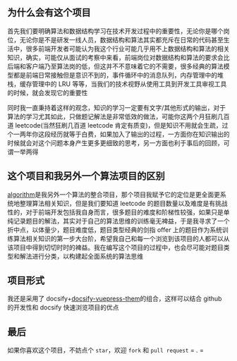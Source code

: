 ## 为什么会有这个项目

首先我们要明确算法和数据结构学习在技术开发过程中的重要性，无论你是哪个岗位，无论你是不是研发一线人员，数据结构和算法其实都充斥在日常的代码甚至生活中，很多前端开发者可能认为我这个行业可能几乎用不上数据结构和算法的相关知识，确实，可能仅从面试的考察中来看，前端岗位对数据结构和算法的要求会比后端和客户端乃至算法岗的低，但这并不不意味着它的不需要，很多经典的算法模型都是前端日常接触但是意识不到的，事件循环中的消息队列，内存管理中的堆栈，缓存管理中的 LRU 等等，当我们的技术视野从使用工具到开发工具审视工具的时候，就会发现它的重要性

同时我一直秉持着这样的观念，知识的学习一定要有文字/其他形式的输出，对于算法的学习尤其如此，只做题记解法是非常低效的做法，可能你这两个月狂刷几百道 leetcode(当然狂刷几百道 leetcode 肯定有质变)，但是知识不用就会生疏，过个一两年你这段经历就等于白费，如果加入了输出的过程，一方面你在知识输出的时候就会对这个问题本身产生更多更细致的思考，另一方面也利于事后的回顾，可谓一举两得

## 这个项目和我另外一个算法项目的区别

[algorithm](https://github.com/luvsunlight/algorithm)是我另外一个算法的整合项目，那个项目我赋予它的定位是更全面更系统地整理算法相关知识，但是我们要知道 leetcode 的题目数量以及难度是有挑战性的，对于前端开发包括我自身而言，很多题目的难度和阶梯性较强，如果只是单纯记录题目的解法，其实对于自己的算法思维的训练毫无裨益，于是我寻求了一个折中点，以体量少，题目难度低，题目类型经典的剑指 offer 上的题目作为系统训练算法相关知识的第一步大台阶，希望我自己和每一个浏览到该项目的人都可以从该项目中得到切切时时的裨益。我在编写这个项目的过程中，也会尽可能对题目类型和解法进行分类，以构建起全面系统的算法思维

## 项目形式

我还是采用了 docsify+[docsify-vuepress-them](https://github.com/luvsunlight/docsify-vuepress-theme)的组合，这样可以结合 github 的开发性和 docsify 快速浏览项目的优点

## 最后

如果你喜欢这个项目，不妨点个 `star`，欢迎 `fork` 和 `pull request` = . =
